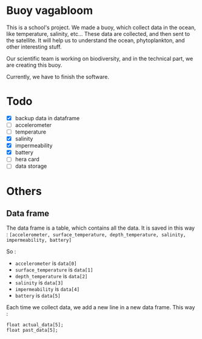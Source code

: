 # Buoy vagabloom

This is a school's project. We made a buoy, which collect data in the ocean, like temperature, salinity, etc... These data are collected, and then sent to the satellite.
It will help us to understand the ocean, phytoplankton, and other interesting stuff.

Our scientific team is working on biodiversity, and in the technical part, we are creating this buoy.

Currently, we have to finish the software.

# Todo
- [x] backup data in dataframe
- [ ] accelerometer
- [ ] temperature
- [x] salinity
- [x] impermeability
- [x] battery
- [ ] hera card
- [ ] data storage

# Others
## Data frame
The data frame is a table, which contains all the data.
It is saved in this way :
`[accelerometer, surface_temperature, depth_temperature, salinity, impermeability, battery]`

So :
- `accelerometer` is `data[0]`
- `surface_temperature` is `data[1]`
- `depth_temperature` is `data[2]`
- `salinity` is `data[3]`
- `impermeability` is `data[4]`
- `battery` is `data[5]`

Each time we collect data, we add a new line in a new data frame.
This way :

```arduino
float actual_data[5];
float past_data[5];
```